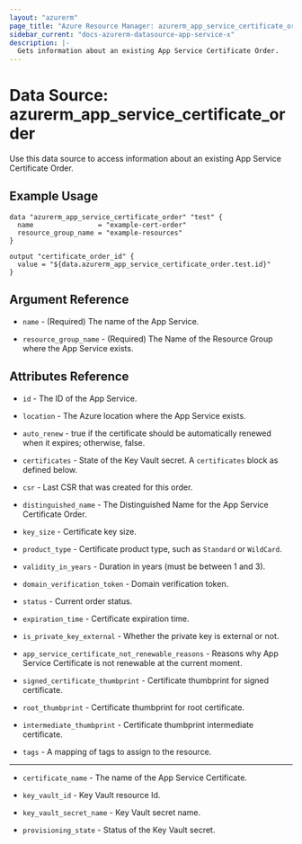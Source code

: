```yaml
---
layout: "azurerm"
page_title: "Azure Resource Manager: azurerm_app_service_certificate_order"
sidebar_current: "docs-azurerm-datasource-app-service-x"
description: |-
  Gets information about an existing App Service Certificate Order.
---
```


# Data Source: azurerm_app_service_certificate_order

Use this data source to access information about an existing App Service Certificate Order.

## Example Usage

```hcl
data "azurerm_app_service_certificate_order" "test" {
  name                = "example-cert-order"
  resource_group_name = "example-resources"
}

output "certificate_order_id" {
  value = "${data.azurerm_app_service_certificate_order.test.id}"
}
```

## Argument Reference

* `name` - (Required) The name of the App Service.

* `resource_group_name` - (Required) The Name of the Resource Group where the App Service exists.

## Attributes Reference

* `id` - The ID of the App Service.

* `location` - The Azure location where the App Service exists.

* `auto_renew` - true if the certificate should be automatically renewed when it expires; otherwise, false.

* `certificates` - State of the Key Vault secret. A `certificates` block as defined below.

* `csr` - Last CSR that was created for this order.

* `distinguished_name` - The Distinguished Name for the App Service Certificate Order.

* `key_size` - Certificate key size.

* `product_type` - Certificate product type, such as `Standard` or `WildCard`.

* `validity_in_years` - Duration in years (must be between 1 and 3).

* `domain_verification_token` - Domain verification token.

* `status` - Current order status.

* `expiration_time` - Certificate expiration time.

* `is_private_key_external` - Whether the private key is external or not.

* `app_service_certificate_not_renewable_reasons` - Reasons why App Service Certificate is not renewable at the current moment.

* `signed_certificate_thumbprint` - Certificate thumbprint for signed certificate.

* `root_thumbprint` - Certificate thumbprint for root certificate.

* `intermediate_thumbprint` - Certificate thumbprint intermediate certificate.

* `tags` - A mapping of tags to assign to the resource.

---

* `certificate_name` - The name of the App Service Certificate.

* `key_vault_id` - Key Vault resource Id.

* `key_vault_secret_name` - Key Vault secret name.

* `provisioning_state` - Status of the Key Vault secret.
